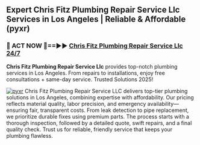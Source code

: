## Expert Chris Fitz Plumbing Repair Service Llc Services in Los Angeles | Reliable & Affordable (pyxr)  

<h3>🚿 ACT NOW 🌟==►► <a href="https://tinyurl.com/2ne6vx2x" rel="nofollow">Chris Fitz Plumbing Repair Service Llc 24/7</a></h3>

**Chris Fitz Plumbing Repair Service Llc** provides top-notch plumbing services in Los Angeles. From repairs to installations, enjoy free consultations + same-day service. Trusted Solutions 2025!

[![pyxr](https://i.imgur.com/4PFF4AK.jpeg)](https://tinyurl.com/2ne6vx2x)
Chris Fitz Plumbing Repair Service LLC delivers top-tier plumbing solutions in Los Angeles, combining expertise with affordability. Our pricing reflects material quality, labor precision, and emergency availability—ensuring fair, transparent costs. From leak detection to pipe replacement, we prioritize durable fixes using premium parts. The process starts with a thorough inspection, followed by a detailed quote, swift repairs, and a final quality check. Trust us for reliable, friendly service that keeps your plumbing flawless.